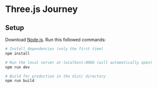 # Three.js Journey

## Setup
Download [Node.js](https://nodejs.org/en/download/).
Run this followed commands:

``` bash
# Install dependencies (only the first time)
npm install

# Run the local server at localhost:8080 (will automatically open)
npm run dev

# Build for production in the dist/ directory
npm run build
```



